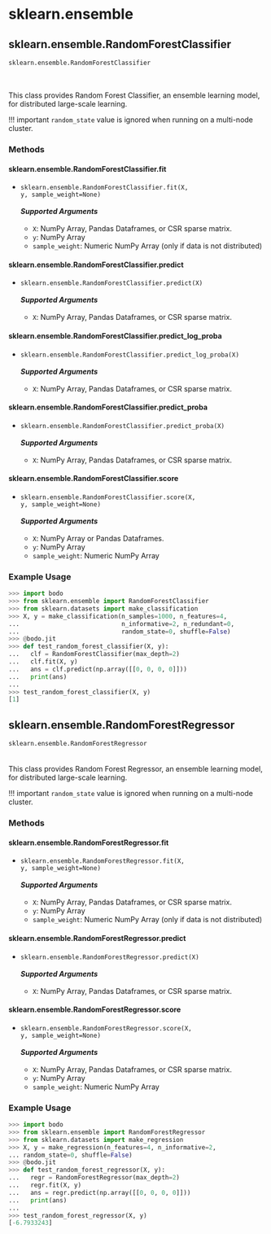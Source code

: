 # sklearn.ensemble 

## sklearn.ensemble.RandomForestClassifier

<code><apihead>sklearn.ensemble.<apiname>RandomForestClassifier</apiname></apihead></code><br><br><br>

This class provides Random Forest Classifier, an ensemble learning
model, for distributed large-scale learning.

!!! important
    `random_state` value is ignored when running on a multi-node cluster.

### Methods

#### sklearn.ensemble.RandomForestClassifier.fit 


- <code><apihead>sklearn.ensemble.RandomForestClassifier.<apiname>fit</apiname>(X, y, sample_weight=None)</apihead></code>
<br><br>
    ***Supported Arguments***
    <br>
    <br> 
    -   `X`: NumPy Array, Pandas Dataframes, or CSR sparse matrix.
    -   `y`: NumPy Array
    -   `sample_weight`: Numeric NumPy Array (only if data is not
        distributed)
    
    
#### sklearn.ensemble.RandomForestClassifier.predict

- <code><apihead>sklearn.ensemble.RandomForestClassifier.<apiname>predict</apiname>(X)</apihead></code>
<br><br>
    ***Supported Arguments***
    <br>
    <br> 
    -   `X`: NumPy Array, Pandas Dataframes, or CSR sparse matrix.

#### sklearn.ensemble.RandomForestClassifier.predict_log_proba


- <code><apihead>sklearn.ensemble.RandomForestClassifier.<apiname>predict_log_proba</apiname>(X)</apihead></code>
<br><br>
    ***Supported Arguments***
    <br>
    <br> 
    -   `X`: NumPy Array, Pandas Dataframes, or CSR sparse matrix.

#### sklearn.ensemble.RandomForestClassifier.predict_proba


- <code><apihead>sklearn.ensemble.RandomForestClassifier.<apiname>predict_proba</apiname>(X)</apihead></code>
<br><br>
    ***Supported Arguments***
    <br>
    <br> 
    -   `X`: NumPy Array, Pandas Dataframes, or CSR sparse matrix.

#### sklearn.ensemble.RandomForestClassifier.score


- <code><apihead>sklearn.ensemble.RandomForestClassifier.<apiname>score</apiname>(X, y, sample_weight=None)</apihead></code>
<br><br>
    ***Supported Arguments***
    <br>
    <br> 
    -   `X`: NumPy Array or Pandas Dataframes.
    -   `y`: NumPy Array
    -   `sample_weight`: Numeric NumPy Array

### Example Usage

```py
>>> import bodo
>>> from sklearn.ensemble import RandomForestClassifier
>>> from sklearn.datasets import make_classification
>>> X, y = make_classification(n_samples=1000, n_features=4,
...                            n_informative=2, n_redundant=0,
...                            random_state=0, shuffle=False)
>>> @bodo.jit
>>> def test_random_forest_classifier(X, y):
...   clf = RandomForestClassifier(max_depth=2)
...   clf.fit(X, y)
...   ans = clf.predict(np.array([[0, 0, 0, 0]]))
...   print(ans)
...
>>> test_random_forest_classifier(X, y)
[1]
```  
     
     
     
## sklearn.ensemble.RandomForestRegressor

<code><apihead>sklearn.ensemble.<apiname>RandomForestRegressor</apiname></apihead></code><br><br><br>
This class provides Random Forest Regressor, an ensemble learning
model, for distributed large-scale learning.

!!! important
    `random_state` value is ignored when running on a multi-node cluster.

### Methods

#### sklearn.ensemble.RandomForestRegressor.fit


- <code><apihead>sklearn.ensemble.RandomForestRegressor.<apiname>fit</apiname>(X, y, sample_weight=None)</apihead></code>
<br><br>
    ***Supported Arguments***
    <br>
    <br> 
    -   `X`: NumPy Array, Pandas Dataframes, or CSR sparse matrix.
    -   `y`: NumPy Array
    -   `sample_weight`: Numeric NumPy Array (only if data is not
        distributed)

#### sklearn.ensemble.RandomForestRegressor.predict


- <code><apihead>sklearn.ensemble.RandomForestRegressor.<apiname>predict</apiname>(X)</apihead></code>
<br><br>
    ***Supported Arguments***
    <br>
    <br> 
    -   `X`: NumPy Array, Pandas Dataframes, or CSR sparse matrix.

#### sklearn.ensemble.RandomForestRegressor.score


- <code><apihead>sklearn.ensemble.RandomForestRegressor.<apiname>score</apiname>(X, y, sample_weight=None)</apihead></code>
<br><br>
    ***Supported Arguments***
    <br>
    <br> 
    -   `X`: NumPy Array, Pandas Dataframes, or CSR sparse matrix.
    -   `y`: NumPy Array
    -   `sample_weight`: Numeric NumPy Array

### Example Usage

```py
>>> import bodo
>>> from sklearn.ensemble import RandomForestRegressor
>>> from sklearn.datasets import make_regression
>>> X, y = make_regression(n_features=4, n_informative=2,
... random_state=0, shuffle=False)
>>> @bodo.jit
>>> def test_random_forest_regressor(X, y):
...   regr = RandomForestRegressor(max_depth=2)
...   regr.fit(X, y)
...   ans = regr.predict(np.array([[0, 0, 0, 0]]))
...   print(ans)
...
>>> test_random_forest_regressor(X, y)
[-6.7933243]
```
